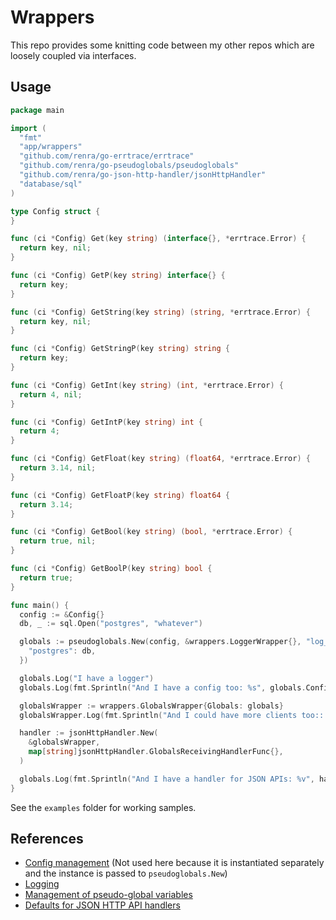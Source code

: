 # Wrappers

This repo provides some knitting code between my other repos which are loosely coupled via interfaces.

## Usage

```go
package main

import (
  "fmt"
  "app/wrappers"
  "github.com/renra/go-errtrace/errtrace"
  "github.com/renra/go-pseudoglobals/pseudoglobals"
  "github.com/renra/go-json-http-handler/jsonHttpHandler"
  "database/sql"
)

type Config struct {
}

func (ci *Config) Get(key string) (interface{}, *errtrace.Error) {
  return key, nil;
}

func (ci *Config) GetP(key string) interface{} {
  return key;
}

func (ci *Config) GetString(key string) (string, *errtrace.Error) {
  return key, nil;
}

func (ci *Config) GetStringP(key string) string {
  return key;
}

func (ci *Config) GetInt(key string) (int, *errtrace.Error) {
  return 4, nil;
}

func (ci *Config) GetIntP(key string) int {
  return 4;
}

func (ci *Config) GetFloat(key string) (float64, *errtrace.Error) {
  return 3.14, nil;
}

func (ci *Config) GetFloatP(key string) float64 {
  return 3.14;
}

func (ci *Config) GetBool(key string) (bool, *errtrace.Error) {
  return true, nil;
}

func (ci *Config) GetBoolP(key string) bool {
  return true;
}

func main() {
  config := &Config{}
  db, _ := sql.Open("postgres", "whatever")

  globals := pseudoglobals.New(config, &wrappers.LoggerWrapper{}, "log_label", map[string]interface{}{
    "postgres": db,
  })

  globals.Log("I have a logger")
  globals.Log(fmt.Sprintln("And I have a config too: %s", globals.Config().GetStringP("whatever")))

  globalsWrapper := wrappers.GlobalsWrapper{Globals: globals}
  globalsWrapper.Log(fmt.Sprintln("And I could have more clients too:: %v", globalsWrapper.Clients()))

  handler := jsonHttpHandler.New(
    &globalsWrapper,
    map[string]jsonHttpHandler.GlobalsReceivingHandlerFunc{},
  )

  globals.Log(fmt.Sprintln("And I have a handler for JSON APIs: %v", handler))
}
```

See the `examples` folder for working samples.

## References

* [Config management](https://github.com/renra/go-helm-config) (Not used here because it is instantiated separately and the instance is passed to `pseudoglobals.New`)
* [Logging](https://github.com/renra/go-logger)
* [Management of pseudo-global variables](https://github.com/renra/go-pseudoglobals)
* [Defaults for JSON HTTP API handlers](ihttps://github.com/renra/go-json-http-handler)
